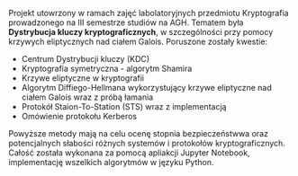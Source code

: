 Projekt utowrzony w ramach zajęć labolatoryjnych przedmiotu Kryptografia prowadzonego na III semestrze studiów na AGH.
Tematem była **Dystrybucja kluczy kryptograficznych**, w szczególności przy pomocy krzywych eliptycznych nad ciałem Galois.
Poruszone zostały kwestie:
- Centrum Dystrybucji kluczy (KDC)
- Kryptografia symetryczna - algorytm Shamira
- Krzywe eliptyczne w kryptografii
- Algorytm Diffiego-Hellmana wykorzystujący krzywe eliptyczne nad ciałem Galois wraz z próbą łamania
- Protokół Staion-To-Station (STS) wraz z implementacją
- Omówienie protokołu Kerberos

Powyższe metody mają na celu ocenę stopnia bezpieczeństwwa oraz potencjalnych słabości różnych systemów i protokołów kryptograficznych.
Całość została wykonana za pomocą apliakcji Jupyter Notebook, implementację wszelkich algorytmów w języku Python.
